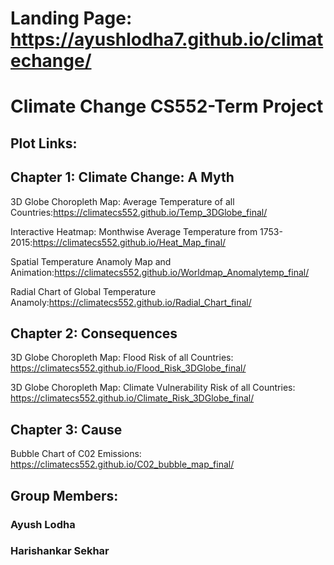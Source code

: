 # Landing Page: https://ayushlodha7.github.io/climatechange/

# Climate Change CS552-Term Project
## Plot Links:
## Chapter 1: Climate Change: A Myth
3D Globe Choropleth Map: Average Temperature of all Countries:https://climatecs552.github.io/Temp_3DGlobe_final/

Interactive Heatmap: Monthwise Average Temperature from 1753-2015:https://climatecs552.github.io/Heat_Map_final/


Spatial Temperature Anamoly Map and Animation:https://climatecs552.github.io/Worldmap_Anomalytemp_final/


Radial Chart of Global Temperature Anamoly:https://climatecs552.github.io/Radial_Chart_final/

## Chapter 2: Consequences
3D Globe Choropleth Map: Flood Risk of all Countries:
https://climatecs552.github.io/Flood_Risk_3DGlobe_final/

3D Globe Choropleth Map: Climate Vulnerability Risk of all Countries: https://climatecs552.github.io/Climate_Risk_3DGlobe_final/


## Chapter 3: Cause
Bubble Chart of C02 Emissions: https://climatecs552.github.io/C02_bubble_map_final/

## Group Members:
### Ayush Lodha
### Harishankar Sekhar
